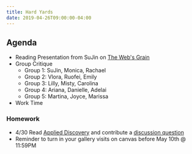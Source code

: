 ```yaml
---
title: Hard Yards
date: 2019-04-26T09:00:00-04:00
---
```


## Agenda

- Reading Presentation from SuJin on [The Web's Grain](https://frankchimero.com/writing/the-webs-grain/)
- Group Critique
  - Group 1: SuJin, Monica, Rachael
  - Group 2: Vlora, Ruofei, Emily
  - Group 3: Lilly, Misty, Carolina
  - Group 4: Ariana, Danielle, Adelai
  - Group 5: Martina, Joyce, Marissa
- Work Time
  
### Homework

- 4/30 Read [Applied Discovery](https://prmlg.ht/2VjPV5E) and contribute a [discussion question](https://prmlg.ht/2T8s488)
- Reminder to turn in your gallery visits on canvas before May 10th @ 11:59PM
